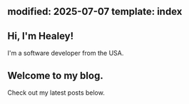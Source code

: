 modified: 2025-07-07
template: index
---

## <i class="fa-duotone fa-light fa-hand-peace me-1"></i>Hi, I'm Healey!

I'm a software developer from the USA.

## <i class="fa-duotone fa-light fa-newspaper me-1"></i>Welcome to my blog.

Check out my latest posts below.
